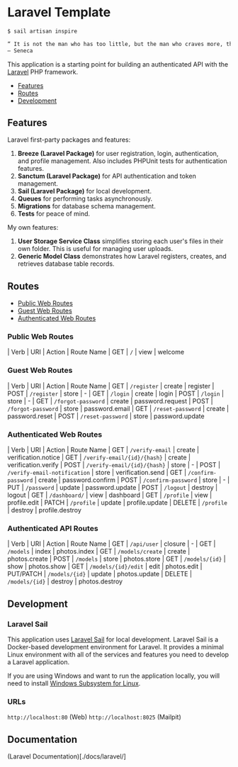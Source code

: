 # Laravel Template

```bash
$ sail artisan inspire

“ It is not the man who has too little, but the man who craves more, that is poor. ”
— Seneca

```

This application is a starting point for building an authenticated API with the [Laravel](https://laravel.com/) PHP framework.

- [Features](#features)
- [Routes](#routes)
- [Development](#development)

## Features

Laravel first-party packages and features:

1. __Breeze (Laravel Package)__ for user registration, login, authentication, and profile management. Also includes PHPUnit tests for authentication features.
2. __Sanctum (Laravel Package)__ for API authentication and token management.
3. __Sail (Laravel Package)__ for local development.
4. __Queues__ for performing tasks asynchronously.
5. __Migrations__ for database schema management.
6. __Tests__ for peace of mind.

My own features:

1. __User Storage Service Class__ simplifies storing each user's files in their own folder. This is useful for managing user uploads.
2. __Generic Model Class__ demonstrates how Laravel registers, creates, and retrieves database table records.

## Routes

- [Public Web Routes](#public-web-routes)
- [Guest Web Routes](#guest-web-routes)
- [Authenticated Web Routes](#authenticated-web-routes)

### Public Web Routes

| Verb | URI | Action | Route Name
| GET  | `/` | view   | welcome

### Guest Web Routes

| Verb      | URI                | Action  | Route Name
| GET       | `/register`        | create  | register
| POST      | `/register`        | store   | -
| GET       | `/login`           | create  | login
| POST      | `/login`           | store   | -
| GET       | `/forgot-password` | create  | password.request
| POST      | `/forgot-password` | store   | password.email
| GET       | `/reset-password`  | create  | password.reset
| POST      | `/reset-password`  | store   | password.update

### Authenticated Web Routes

| Verb      | URI                          | Action  | Route Name
| GET       | `/verify-email`              | create  | verification.notice
| GET       | `/verify-email/{id}/{hash}`  | create  | verification.verify
| POST      | `/verify-email/{id}/{hash}`  | store   | -
| POST      | `/verify-email-notification` | store   | verification.send
| GET       | `/confirm-password`          | create  | password.confirm
| POST      | `/confirm-password`          | store   | -
| PUT       | `/password`                  | update  | password.update
| POST      | `/logout`                    | destroy | logout
| GET       | `/dashboard/`                | view    | dashboard
| GET       | `/profile`                   | view    | profile.edit
| PATCH     | `/profile`                   | update  | profile.update
| DELETE    | `/profile`                   | destroy | profile.destroy

### Authenticated API Routes

| Verb      | URI                 | Action  | Route Name
| GET       | `/api/user`         | closure | -
| GET       | `/models`           | index   | photos.index
| GET       | `/models/create`    | create  | photos.create
| POST      | `/models`           | store   | photos.store
| GET       | `/models/{id}`      | show    | photos.show
| GET       | `/models/{id}/edit` | edit    | photos.edit
| PUT/PATCH | `/models/{id}`      | update  | photos.update
| DELETE    | `/models/{id}`      | destroy | photos.destroy

## Development


### Laravel Sail

This application uses [Laravel Sail](https://laravel.com/docs/8.x/sail) for local development. Laravel Sail is a Docker-based development environment for Laravel. It provides a minimal Linux environment with all of the services and features you need to develop a Laravel application.

If you are using Windows and want to run the application locally, you will need to install [Windows Subsystem for Linux](https://docs.microsoft.com/en-us/windows/wsl/install-win10).

### URLs

`http://localhost:80` (Web)
`http://localhost:8025` (Mailpit)

## Documentation

(Laravel Documentation)[./docs/laravel/]
